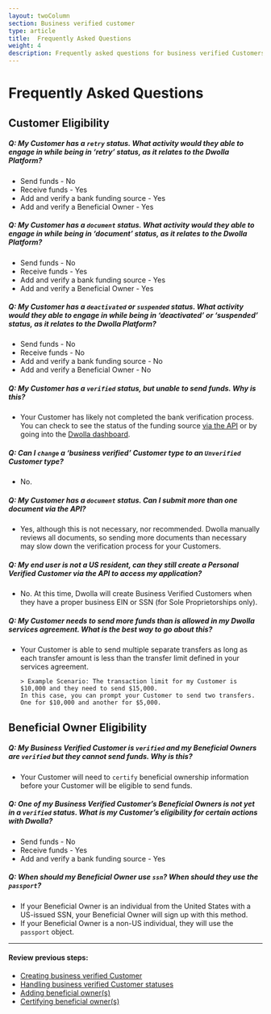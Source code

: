 ```yaml
---
layout: twoColumn
section: Business verified customer
type: article
title:  Frequently Asked Questions
weight: 4
description: Frequently asked questions for business verified Customers
---
```

# Frequently Asked Questions

## Customer Eligibility

##### Q: My Customer has a `retry` status. What activity would they able to engage in while being in ‘retry’ status, as it relates to the Dwolla Platform?

+ Send funds - No
+ Receive funds - Yes
+ Add and verify a bank funding source - Yes
+ Add and verify a Beneficial Owner - Yes

##### Q: My Customer has a `document` status. What activity would they able to engage in while being in ‘document’ status, as it relates to the Dwolla Platform?

+ Send funds - No
+ Receive funds - Yes
+ Add and verify a bank funding source - Yes
+ Add and verify a Beneficial Owner - Yes

##### Q: My Customer has a `deactivated` or `suspended` status. What activity would they able to engage in while being in ‘deactivated’ or ‘suspended’ status, as it relates to the Dwolla Platform?

+ Send funds - No
+ Receive funds - No
+ Add and verify a bank funding source - No
+ Add and verify a Beneficial Owner -  No

##### Q: My Customer has a `verified` status, but unable to send funds. Why is this?

+ Your Customer has likely not completed the bank verification process. You can check to see the status of the funding source [via the API](https://docs.dwolla.com/#list-funding-sources-for-a-customer) or  by going into the [Dwolla dashboard](https://www.dwolla.com/platform/dwolla-dashboard-admin).

##### Q: Can I `change` a ‘business verified’ Customer type to an `Unverified` Customer type?

+ No.

##### Q: My Customer has a `document` status. Can I submit more than one document via the API?

+ Yes, although this is not necessary, nor recommended. Dwolla manually reviews all documents, so sending more documents than necessary may slow down the verification process for your Customers.

##### Q: My end user is not a US resident, can they still create a Personal Verified Customer via the API to access my application?

+ No. At this time, Dwolla will create Business Verified Customers when they have a proper business EIN or SSN (for Sole Proprietorships only).

##### Q: My Customer needs to send more funds than is allowed in my Dwolla services agreement. What is the best way to go about this?

+ Your Customer is able to send multiple separate transfers as long as each transfer amount is less than the transfer limit defined in your services agreement.

      > Example Scenario: The transaction limit for my Customer is $10,000 and they need to send $15,000.  
      In this case, you can prompt your Customer to send two transfers. One for $10,000 and another for $5,000.

## Beneficial Owner Eligibility

##### Q: My Business Verified Customer is `verified` and my Beneficial Owners are `verified` but they cannot send funds. Why is this?

+ Your Customer will need to `certify` beneficial ownership information before your Customer will be eligible to send funds.

##### Q: One of my Business Verified Customer’s Beneficial Owners is not yet in a `verified` status. What is my Customer’s eligibility for certain actions with Dwolla?

+ Send funds - No
+ Receive funds - Yes
+ Add and verify a bank funding source - Yes

##### Q: When should my Beneficial Owner use `ssn`? When should they use the `passport`?

+ If your Beneficial Owner is an individual from the United States with a US-issued SSN, your Beneficial Owner will sign up with this method.
+ If your Beneficial Owner is a non-US individual, they will use the `passport` object.

* * *

#### Review previous steps:

* [Creating business verified Customer](/resources/business-verified-customer/create-business-verified-customers.html)
* [Handling business verified Customer statuses](/resources/business-verified-customer/handling-controller-and-customer-statuses.html)
* [Adding beneficial owner(s)](/resources/business-verified-customer/adding-beneficial-owners.html)
* [Certifying beneficial owner(s)](/resources/business-verified-customer/handling-beneficial-owner-certification.html)
